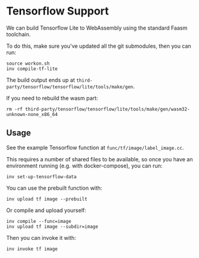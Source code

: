 # Tensorflow Support

We can build Tensorflow Lite to WebAssembly using the standard Faasm toolchain.

To do this, make sure you've updated all the git submodules, then you can run:

```
source workon.sh
inv compile-tf-lite
```

The build output ends up at `third-party/tensorflow/tensorflow/lite/tools/make/gen`.

If you need to rebuild the wasm part:

```
rm -rf third-party/tensorflow/tensorflow/lite/tools/make/gen/wasm32-unknown-none_x86_64
```

## Usage

See the example Tensorflow function at `func/tf/image/label_image.cc`.

This requires a number of shared files to be available, so once you have an environment running (e.g. with docker-compose), you can run:

```
inv set-up-tensorflow-data
```

You can use the prebuilt function with:

```
inv upload tf image --prebuilt
```

Or compile and upload yourself:

```
inv compile --func=image
inv upload tf image --subdir=image
```

Then you can invoke it with:

```
inv invoke tf image
```


